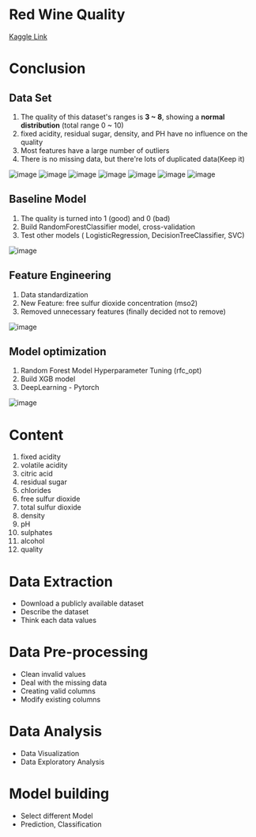 ﻿Red Wine Quality
===
[Kaggle Link](https://www.kaggle.com/datasets/uciml/red-wine-quality-cortez-et-al-2009?datasetId=4458&sortBy=relevance&sort=votes)

# Conclusion
## Data Set
1. The quality of this dataset's ranges is **3 ~ 8**, showing a **normal distribution** (total range 0 ~ 10)
2. fixed acidity, residual sugar, density, and PH have no influence on the quality
3. Most features have a large number of outliers
4. There is no missing data, but there're lots of duplicated data(Keep it)

![image](https://github.com/DrDAN6770/DataSciense-with-Python/assets/118630187/e79fe764-337c-41ee-9457-9620237b1a87)
![image](https://github.com/DrDAN6770/DataSciense-with-Python/assets/118630187/ba80ef66-cd6a-4eb8-86f8-495b54197aad)
![image](https://github.com/DrDAN6770/DataSciense-with-Python/assets/118630187/2d4976d2-314f-42d2-b4d4-53ecaf977f86)
![image](https://github.com/DrDAN6770/DataSciense-with-Python/assets/118630187/f679cd6a-2429-49f7-a657-f82bc352a29e)
![image](https://github.com/DrDAN6770/DataSciense-with-Python/assets/118630187/5eca6a10-f90f-4400-935f-9df23c41a6e1)
![image](https://github.com/DrDAN6770/DataSciense-with-Python/assets/118630187/84b8c359-2b59-45ba-8843-5976aa114e52)
![image](https://github.com/DrDAN6770/DataSciense-with-Python/assets/118630187/71e9034d-7d90-4ac7-aac0-144facd6ba63)

## Baseline Model
1. The quality is turned into 1 (good) and 0 (bad)
2. Build RandomForestClassifier model, cross-validation
3. Test other models ( LogisticRegression, DecisionTreeClassifier, SVC)

![image](https://github.com/DrDAN6770/DataSciense-with-Python/assets/118630187/a6770c5c-18fd-4b4f-a0cd-18a19aead9d7)

## Feature Engineering
1. Data standardization
2. New Feature: free sulfur dioxide concentration (mso2)
3. Removed unnecessary features (finally decided not to remove)

![image](https://github.com/DrDAN6770/DataSciense-with-Python/assets/118630187/652d9f38-2fd3-4aea-865c-3e611dfa1a7e)

## Model optimization
1. Random Forest Model Hyperparameter Tuning (rfc_opt)
2. Build XGB model
3. DeepLearning - Pytorch

![image](https://github.com/DrDAN6770/DataSciense-with-Python/assets/118630187/56ebf205-de89-4dad-86e2-f541fc3d455e)

# Content
1. fixed acidity
2. volatile acidity
3. citric acid
4. residual sugar
5. chlorides
6. free sulfur dioxide
7. total sulfur dioxide
8. density
9. pH
10. sulphates
11. alcohol
12. quality

# Data Extraction
* Download a publicly available dataset
* Describe the dataset
* Think each data values

# Data Pre-processing
* Clean invalid values
* Deal with the missing data
* Creating valid columns
* Modify existing columns

# Data Analysis
* Data Visualization
* Data Exploratory Analysis

# Model building
* Select different Model
* Prediction, Classification
